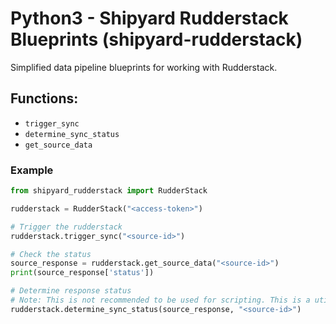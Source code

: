 # Python3 - Shipyard Rudderstack Blueprints (shipyard-rudderstack)
Simplified data pipeline blueprints for working with Rudderstack.

## Functions:
- `trigger_sync`
-  `determine_sync_status`
-  `get_source_data`


### Example 


```python
from shipyard_rudderstack import RudderStack

rudderstack = RudderStack("<access-token>")

# Trigger the rudderstack 
rudderstack.trigger_sync("<source-id>")

# Check the status
source_response = rudderstack.get_source_data("<source-id>")
print(source_response['status'])

# Determine response status
# Note: This is not recommended to be used for scripting. This is a utility function for the Shipyard application
rudderstack.determine_sync_status(source_response, "<source-id>")

```







